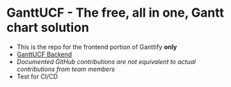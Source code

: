 
# GanttUCF - The free, all in one, Gantt chart solution
- This is the repo for the frontend portion of Ganttify **only**
- [GanttUCF Backend](https://github.com/ClutchOttoman/Ganttify-Backend-UCF_SD)
- *Documented GitHub contributions are not equivalent to actual contributions from team members*
- Test for CI/CD
